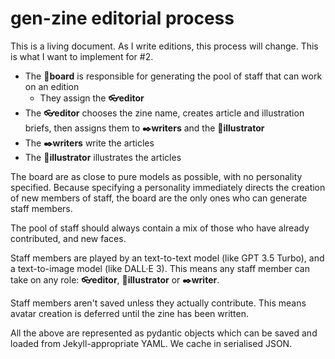 # gen-zine editorial process

This is a living document. As I write editions, this process will change. This is what I want to implement for #2.

* The **🧭board** is responsible for generating the pool of staff that can work on an edition
    * They assign the **👓editor**
* The **👓editor** chooses the zine name, creates article and illustration briefs, then assigns them to **✒️writers** and the **🎨illustrator**
* The **✒️writers** write the articles
* The **🎨illustrator** illustrates the articles

The board are as close to pure models as possible, with no personality specified. Because specifying a personality immediately directs the creation of new members of staff, the board are the only ones who can generate staff members.

The pool of staff should always contain a mix of those who have already contributed, and new faces.

Staff members are played by an text-to-text model (like GPT 3.5 Turbo), and a text-to-image model (like DALL·E 3). This means any staff member can take on any role: **👓editor**, **🎨illustrator** or **✒️writer**.

Staff members aren't saved unless they actually contribute. This means avatar creation is deferred until the zine has been written.

All the above are represented as pydantic objects which can be saved and loaded from Jekyll-appropriate YAML. We cache in serialised JSON.

